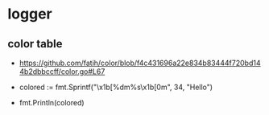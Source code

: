 # logger

## color table

- https://github.com/fatih/color/blob/f4c431696a22e834b83444f720bd144b2dbbccff/color.go#L67

- colored := fmt.Sprintf("\x1b[%dm%s\x1b[0m", 34, "Hello")
- fmt.Println(colored)